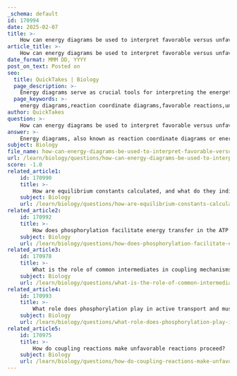 ```yaml
---
_schema: default
id: 170994
date: 2025-02-07
title: >-
    How can energy diagrams be used to interpret favorable versus unfavorable reactions?
article_title: >-
    How can energy diagrams be used to interpret favorable versus unfavorable reactions?
date_format: MMM DD, YYYY
post_on_text: Posted on
seo:
  title: QuickTakes | Biology
  page_description: >-
    Energy diagrams serve as crucial tools for interpreting the energetics of chemical reactions, distinguishing between favorable and unfavorable reactions based on energy levels of reactants and products, activation energy, and Gibbs Free Energy changes.
  page_keywords: >-
    energy diagrams,reaction coordinate diagrams,favorable reactions,unfavorable reactions,activation energy,energy profiles,Gibbs Free Energy,exothermic reactions,endothermic reactions,energy barriers,chemical kinetics
author: QuickTakes
question: >-
    How can energy diagrams be used to interpret favorable versus unfavorable reactions?
answer: >-
    Energy diagrams, also known as reaction coordinate diagrams or energy profiles, are essential tools in understanding the energetics of chemical reactions. They visually represent the energy changes that occur during a reaction, allowing us to interpret whether a reaction is favorable or unfavorable based on the energy of the reactants and products.\n\n### Key Components of Energy Diagrams\n\n1. **Axes**: \n   - The vertical axis represents the energy of the system.\n   - The horizontal axis represents the reaction coordinate, which traces the progress of the reaction from reactants to products.\n\n2. **Reactants and Products**: \n   - The starting materials (reactants) are plotted at a certain energy level, while the products are plotted at another level, indicating their relative stability.\n\n3. **Activation Energy**: \n   - The peak of the diagram represents the transition state, which is the highest energy point that must be overcome for the reaction to proceed. The difference in energy between the reactants and this peak is known as the activation energy ($E_{act}$).\n\n4. **Overall Energy Change ($\Delta E$)**: \n   - The overall change in energy between the reactants and products is indicated by the difference in their energy levels. A negative $\Delta E$ (where the products are lower in energy than the reactants) indicates an exothermic reaction, which is generally favorable. Conversely, a positive $\Delta E$ indicates an endothermic reaction, which may be unfavorable unless coupled with a favorable process.\n\n### Interpreting Favorable vs. Unfavorable Reactions\n\n- **Favorable Reactions**: \n  - If the energy level of the products is lower than that of the reactants (i.e., the tail end of the energy diagram is lower than the front), the reaction is energetically favorable. This is often associated with a negative Gibbs Free Energy change ($\Delta G < 0$), indicating that the reaction can occur spontaneously.\n\n- **Unfavorable Reactions**: \n  - If the energy level of the products is higher than that of the reactants (i.e., the tail end is higher), the reaction is energetically unfavorable. This is typically associated with a positive Gibbs Free Energy change ($\Delta G > 0$), meaning the reaction does not occur spontaneously and requires an input of energy to proceed.\n\n- **High Peaks**: \n  - High peaks in the energy diagram represent points of high activation energy, which can slow down the reaction. These points are often referred to as "energy barriers" that must be overcome for the reaction to proceed.\n\n### Conclusion\n\nEnergy diagrams are invaluable for visualizing the energetics of chemical reactions. By analyzing the relative energy levels of reactants and products, as well as the activation energy required, one can determine the favorability of a reaction. Understanding these concepts is crucial in fields such as biochemistry, where reactions often need to be coupled or driven by external energy inputs to proceed.
subject: Biology
file_name: how-can-energy-diagrams-be-used-to-interpret-favorable-versus-unfavorable-reactions.md
url: /learn/biology/questions/how-can-energy-diagrams-be-used-to-interpret-favorable-versus-unfavorable-reactions
score: -1.0
related_article1:
    id: 170990
    title: >-
        How are equilibrium constants calculated, and what do they indicate about delta G zero values?
    subject: Biology
    url: /learn/biology/questions/how-are-equilibrium-constants-calculated-and-what-do-they-indicate-about-delta-g-zero-values
related_article2:
    id: 170992
    title: >-
        How does phosphorylation facilitate energy transfer in the ATP and ADP cycle?
    subject: Biology
    url: /learn/biology/questions/how-does-phosphorylation-facilitate-energy-transfer-in-the-atp-and-adp-cycle
related_article3:
    id: 170978
    title: >-
        What is the role of common intermediates in coupling mechanisms?
    subject: Biology
    url: /learn/biology/questions/what-is-the-role-of-common-intermediates-in-coupling-mechanisms
related_article4:
    id: 170993
    title: >-
        What role does phosphorylation play in active transport and muscle contraction?
    subject: Biology
    url: /learn/biology/questions/what-role-does-phosphorylation-play-in-active-transport-and-muscle-contraction
related_article5:
    id: 170975
    title: >-
        How do coupling reactions make unfavorable reactions proceed?
    subject: Biology
    url: /learn/biology/questions/how-do-coupling-reactions-make-unfavorable-reactions-proceed
---
```


&nbsp;